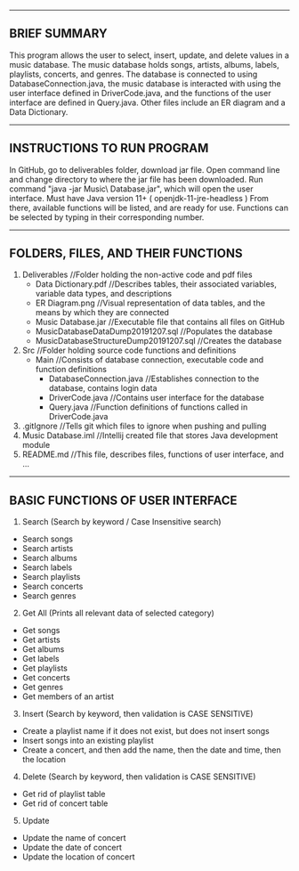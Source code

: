 -------------
BRIEF SUMMARY
-------------
This program allows the user to select, insert, update, and delete values in a music database. The music database holds songs, artists, albums, labels, playlists, concerts, and genres. The database is connected to using DatabaseConnection.java, the music database is interacted with using the user interface defined in DriverCode.java, and the functions of the user interface are defined in Query.java. Other files include an ER diagram and a Data Dictionary.


---------------------------
INSTRUCTIONS TO RUN PROGRAM
---------------------------
In GitHub, go to deliverables folder, download jar file.
Open command line and change directory to where the jar file has been downloaded.
Run command "java -jar Music\ Database.jar", which will open the user interface.
Must have Java version 11+ ( openjdk-11-jre-headless )
From there, available functions will be listed, and are ready for use.
Functions can be selected by typing in their corresponding number.


-----------------------------------
FOLDERS, FILES, AND THEIR FUNCTIONS
-----------------------------------
1. Deliverables     //Folder holding the non-active code and pdf files
	- Data Dictionary.pdf      //Describes tables, their associated variables, variable data types, and descriptions
	- ER Diagram.png      //Visual representation of data tables, and the means by which they are connected
	- Music Database.jar     //Executable file that contains all files on GitHub
	- MusicDatabaseDataDump20191207.sql      //Populates the database
	- MusicDatabaseStructureDump20191207.sql     //Creates the database
2. Src      //Folder holding source code functions and definitions 
	- Main     //Consists of database connection, executable code and function definitions
		- DatabaseConnection.java      //Establishes connection to the database, contains login data
		- DriverCode.java      //Contains user interface for the database
		- Query.java     //Function definitions of functions called in DriverCode.java
3. .gitIgnore     //Tells git which files to ignore when pushing and pulling
4. Music Database.iml     //Intellij created file that stores Java development module
5. README.md      //This file, describes files, functions of user interface, and ...


---------------------------------
BASIC FUNCTIONS OF USER INTERFACE
---------------------------------
1. Search (Search by keyword / Case Insensitive search)
  - Search songs
  - Search artists
  - Search albums
  - Search labels
  - Search playlists
  - Search concerts
  - Search genres
  
2. Get All (Prints all relevant data of selected category)
  - Get songs
  - Get artists
  - Get albums
  - Get labels
  - Get playlists
  - Get concerts
  - Get genres
  - Get members of an artist
  
3. Insert (Search by keyword, then validation is CASE SENSITIVE)
  - Create a playlist name if it does not exist, but does not insert songs
  - Insert songs into an existing playlist
  - Create a concert, and then add the name, then the date and time, then the location

4. Delete (Search by keyword, then validation is CASE SENSITIVE)
  - Get rid of playlist table
  - Get rid of concert table
5. Update
  - Update the name of concert
  - Update the date of concert
  - Update the location of concert
